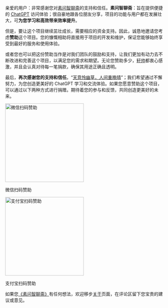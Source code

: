 亲爱的用户：非常感谢您对[素问智聊斋](/)的支持和信任。**素问智聊斋**：旨在提供便捷的 [ChatGPT](https://nicelinks.site/tags/ChatGPT) 访问体验；很自豪地跟各位朋友分享，项目的功能与用户都在发展壮大，可**为您学习和高效带来效率提升**。

但是，要让这个项目继续茁壮成长，需要相应的资金支持。因此，诚恳地邀请您考虑**赞助**这个项目。您的慷慨相助将直接用于项目的开发和维护，保证您能够始终享受到最好的服务和使用体验。

或者您也可以把这份赞助当作是对我们团队的鼓励和支持，让我们更加有动力去不断改进和完善这个项目，以满足您的需求和期望。无论您赞助多少，[轩帅](https://nicejade.bio.link/)都衷心感激，并且会认真对待每一笔捐款，确保其用途正确且透明。

最后，**再次感谢您的支持和信任**。“[天意怜幽草，人间重晚晴](https://forum.lovejade.cn/d/139)”；我们希望通过不懈努力，为您创造更美好的 ChatGPT 学习和交流体验。如果您愿意赞助这个项目，可以通过以下两种方式进行捐赠。期待着您的参与和反馈，共同创造更美好的未来。

<div class="m-auto text-center">
  <img style="margin: 0" width=251 src="https://nicelinks.site/static/img/reward_wexin.jpg"  alt="微信扫码赞助" />
  <p class="!my-0 font-medium">微信扫码赞助</p>
</div>
<div class="m-auto text-center">
  <img style="margin: 0" width=251 src="https://nicelinks.site/static/img/reward_zhifubao.jpg"  alt="支付宝扫码赞助" />
  <p class="!my-0 font-medium">支付宝扫码赞助</p>
</div>

如果您[《素问智聊斋》](/)有任何想法，欢迎移步[关于](#/about)页面，在评论区留下您宝贵的建议或意见。